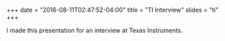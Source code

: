 +++
date = "2016-08-11T02:47:52-04:00"
title = "TI Interview"
slides = "ti"
+++

I made this presentation for an interview at Texas Instruments.
